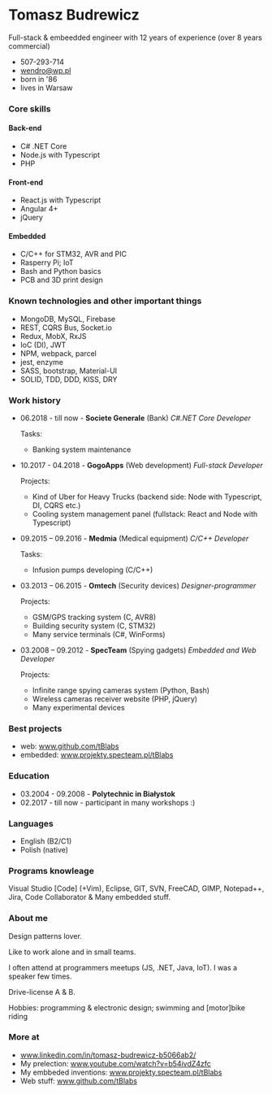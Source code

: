 # Tomasz Budrewicz
Full-stack & embeedded engineer with 12 years of experience (over 8 years commercial)

- 507-293-714
- wendro@wp.pl
- born in '86
- lives in Warsaw

### Core skills

#### Back-end
- C# .NET Core
- Node.js with Typescript
- PHP

#### Front-end
- React.js with Typescript
- Angular 4+
- jQuery

#### Embedded
- C/C++ for STM32, AVR and PIC
- Rasperry Pi; IoT
- Bash and Python basics
- PCB and 3D print design

### Known technologies and other important things
- MongoDB, MySQL, Firebase
- REST, CQRS Bus, Socket.io
- Redux, MobX, RxJS
- IoC (DI), JWT
- NPM, webpack, parcel
- jest, enzyme
- SASS, bootstrap, Material-UI
- SOLID, TDD, DDD, KISS, DRY

### Work history
- 06.2018 - till now - **Societe Generale** (Bank)
  *C#.NET Core Developer*
  
  Tasks:
  - Banking system maintenance
  
- 10.2017 - 04.2018 - **GogoApps** (Web development)
  *Full-stack Developer*
  
  Projects:
  - Kind of Uber for Heavy Trucks (backend side: Node with Typescript, DI, CQRS etc.)
  - Cooling system management panel (fullstack: React and Node with Typescript)
  
- 09.2015 – 09.2016 - **Medmia** (Medical equipment)
  *C/C++ Developer*
  
  Tasks:
  - Infusion pumps developing (C/C++)
  
- 03.2013 – 06.2015 - **Omtech** (Security devices)
  *Designer-programmer*
  
  Projects:
  - GSM/GPS tracking system (C, AVR8)
  - Building security system (C, STM32)
  - Many service terminals (C#, WinForms)
  
- 03.2008 – 09.2012 - **SpecTeam** (Spying gadgets)
  *Embedded and Web Developer*
  
  Projects:
  - Infinite range spying cameras system (Python, Bash)
  - Wireless cameras receiver website (PHP, jQuery)
  - Many experimental devices
  
### Best projects
- web: www.github.com/tBlabs
- embedded: www.projekty.specteam.pl/tBlabs

### Education

- 03.2004 - 09.2008 - **Polytechnic in Białystok**
- 02.2017 - till now - participant in many workshops :)

### Languages

- English (B2/C1)
- Polish (native)

### Programs knowleage

Visual Studio [Code] (+Vim), Eclipse, GIT, SVN, FreeCAD, GIMP, Notepad++, Jira, Code Collaborator & Many embedded stuff.

### About me

Design patterns lover.

Like to work alone and in small teams.

I often attend at programmers meetups (JS, .NET, Java, IoT). I was a speaker few times.

Drive-license A & B.

Hobbies: programming & electronic design; swimming and [motor]bike riding

### More at
- www.linkedin.com/in/tomasz-budrewicz-b5066ab2/
- My prelection: www.youtube.com/watch?v=b54ivdZ4zfc
- My embbeded inventions: www.projekty.specteam.pl/tBlabs
- Web stuff: www.github.com/tBlabs

